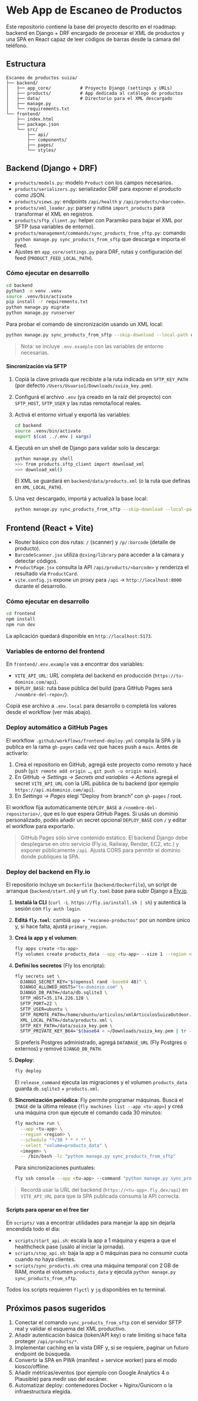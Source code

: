 # Web App de Escaneo de Productos

Este repositorio contiene la base del proyecto descrito en el roadmap: backend en Django + DRF encargado de procesar el XML de productos y una SPA en React capaz de leer códigos de barras desde la cámara del teléfono.

## Estructura

```
Escaneo de productos suiza/
├── backend/
│   ├── app_core/           # Proyecto Django (settings y URLs)
│   ├── products/           # App dedicada al catálogo de productos
│   ├── data/               # Directorio para el XML descargado
│   ├── manage.py
│   └── requirements.txt
└── frontend/
    ├── index.html
    ├── package.json
    └── src/
        ├── api/
        ├── components/
        ├── pages/
        └── styles/
```

## Backend (Django + DRF)

- `products/models.py`: modelo `Product` con los campos necesarios.
- `products/serializers.py`: serializador DRF para exponer el producto como JSON.
- `products/views.py`: endpoints `/api/health` y `/api/products/<barcode>`.
- `products/xml_loader.py`: parser y rutina `import_products` para transformar el XML en registros.
- `products/sftp_client.py`: helper con Paramiko para bajar el XML por SFTP (usa variables de entorno).
- `products/management/commands/sync_products_from_sftp.py`: comando `python manage.py sync_products_from_sftp` que descarga e importa el feed.
- Ajustes en `app_core/settings.py` para DRF, rutas y configuración del feed (`PRODUCT_FEED_LOCAL_PATH`).

### Cómo ejecutar en desarrollo

```bash
cd backend
python3 -m venv .venv
source .venv/bin/activate
pip install -r requirements.txt
python manage.py migrate
python manage.py runserver
```

Para probar el comando de sincronización usando un XML local:

```bash
python manage.py sync_products_from_sftp --skip-download --local-path data/products.xml
```

> Nota: se incluye `.env.example` con las variables de entorno necesarias.

#### Sincronización vía SFTP

1. Copiá la clave privada que recibiste a la ruta indicada en `SFTP_KEY_PATH` (por defecto `/Users/Usuario1/Downloads/suiza_key.pem`).
2. Configurá el archivo `.env` (ya creado en la raíz del proyecto) con `SFTP_HOST`, `SFTP_USER` y las rutas remota/local reales.
3. Activá el entorno virtual y exportá las variables:

   ```bash
   cd backend
   source .venv/bin/activate
   export $(cat ../.env | xargs)
   ```

4. Ejecutá en un shell de Django para validar solo la descarga:

   ```bash
   python manage.py shell
   >>> from products.sftp_client import download_xml
   >>> download_xml()
   ```

   El XML se guardará en `backend/data/products.xml` (o la ruta que definas en `XML_LOCAL_PATH`).

5. Una vez descargado, importá y actualizá la base local:

   ```bash
   python manage.py sync_products_from_sftp --skip-download --local-path "$XML_LOCAL_PATH"
   ```

## Frontend (React + Vite)

- Router básico con dos rutas: `/` (scanner) y `/p/:barcode` (detalle de producto).
- `BarcodeScanner.jsx` utiliza `@zxing/library` para acceder a la cámara y detectar códigos.
- `ProductPage.jsx` consulta la API `/api/products/<barcode>` y renderiza el resultado vía `ProductCard`.
- `vite.config.js` expone un proxy para `/api` → `http://localhost:8000` durante el desarrollo.

### Cómo ejecutar en desarrollo

```bash
cd frontend
npm install
npm run dev
```

La aplicación quedará disponible en `http://localhost:5173`.

### Variables de entorno del frontend

En `frontend/.env.example` vas a encontrar dos variables:

- `VITE_API_URL`: URL completa del backend en producción (`https://tu-dominio.com/api`).
- `DEPLOY_BASE`: ruta base pública del build (para GitHub Pages será `/<nombre-del-repo>/`).

Copiá ese archivo a `.env.local` para desarrollo o completá los valores desde el workflow (ver más abajo).

### Deploy automático a GitHub Pages

El workflow `.github/workflows/frontend-deploy.yml` compila la SPA y la publica en la rama `gh-pages` cada vez que haces push a `main`. Antes de activarlo:

1. Creá el repositorio en GitHub, agregá este proyecto como remoto y hacé push (`git remote add origin …`, `git push -u origin main`).
2. En GitHub → *Settings → Secrets and variables → Actions* agregá el secret `VITE_API_URL` con la URL pública de tu backend (por ejemplo `https://api.midominio.com/api`).
3. En *Settings → Pages* elegí “Deploy from branch” con `gh-pages` / root.

El workflow fija automáticamente `DEPLOY_BASE` a `/<nombre-del-repositorio>/`, que es lo que espera GitHub Pages. Si usás un dominio personalizado, podés añadir un secret opcional `DEPLOY_BASE` con `/` y editar el workflow para exportarlo.

> GitHub Pages sólo sirve contenido estático. El backend Django debe desplegarse en otro servicio (Fly.io, Railway, Render, EC2, etc.) y exponer públicamente `/api`. Ajustá CORS para permitir el dominio donde publiques la SPA.

### Deploy del backend en Fly.io

El repositorio incluye un `Dockerfile` (`backend/Dockerfile`), un script de arranque (`backend/start.sh`) y un `fly.toml` base para subir Django a [Fly.io](https://fly.io/).

1. **Instalá la CLI** (`curl -L https://fly.io/install.sh | sh`) y autenticá la sesión con `fly auth login`.
2. **Editá `fly.toml`**: cambiá `app = "escaneo-productos"` por un nombre único y, si hace falta, ajustá `primary_region`.
3. **Creá la app y el volumen**:

   ```bash
   fly apps create <tu-app>
   fly volumes create products_data --app <tu-app> --size 1 --region <region>
   ```

4. **Definí los secretos** (Fly los encripta):

   ```bash
   fly secrets set \
     DJANGO_SECRET_KEY="$(openssl rand -base64 48)" \
     DJANGO_ALLOWED_HOSTS="tu-dominio.com" \
     DJANGO_DB_PATH=/data/db.sqlite3 \
     SFTP_HOST=35.174.226.128 \
     SFTP_PORT=22 \
     SFTP_USER=ubuntu \
     SFTP_REMOTE_PATH=/home/ubuntu/articulos/xmlArticulosSuizaOutdoor.xml \
     XML_LOCAL_PATH=/data/products.xml \
     SFTP_KEY_PATH=/data/suiza_key.pem \
     SFTP_PRIVATE_KEY_B64="$(base64 < ~/Downloads/suiza_key.pem | tr -d '\n')"
   ```

   Si preferís Postgres administrado, agregá `DATABASE_URL` (Fly Postgres o externos) y remové `DJANGO_DB_PATH`.

5. **Deploy**:

   ```bash
   fly deploy
   ```

   El `release_command` ejecuta las migraciones y el volumen `products_data` guarda `db.sqlite3` + `products.xml`.

6. **Sincronización periódica**: Fly permite programar máquinas. Buscá el `IMAGE` de la última release (`fly machines list --app <tu-app>`) y creá una máquina cron que ejecute el comando cada 30 minutos:

   ```bash
   fly machine run \
     --app <tu-app> \
     --region <region> \
     --schedule "*/30 * * * *" \
     --select "volume=products_data" \
     <imagen> \
     -- /bin/bash -lc "python manage.py sync_products_from_sftp"
   ```

   Para sincronizaciones puntuales:

   ```bash
   fly ssh console --app <tu-app> --command "python manage.py sync_products_from_sftp"
   ```

> Recordá usar la URL del backend (`https://<tu-app>.fly.dev/api`) en `VITE_API_URL` para que la SPA publicada consuma la API correcta.

#### Scripts para operar en el free tier

En `scripts/` vas a encontrar utilidades para manejar la app sin dejarla encendida todo el día:

- `scripts/start_api.sh`: escala la app a 1 máquina y espera a que el healthcheck pase (usálo al iniciar la jornada).
- `scripts/stop_api.sh`: baja la app a 0 máquinas para no consumir cuota cuando no haya clientes.
- `scripts/sync_products.sh`: crea una máquina temporal con 2 GB de RAM, monta el volumen `products_data` y ejecuta `python manage.py sync_products_from_sftp`.

Todos los scripts requieren `flyctl` y `jq` disponibles en tu terminal.

## Próximos pasos sugeridos

1. Conectar el comando `sync_products_from_sftp` con el servidor SFTP real y validar el esquema del XML productivo.
2. Añadir autenticación básica (token/API key) o rate limiting si hace falta proteger `/api/products/*`.
3. Implementar caching en la vista DRF y, si se requiere, paginar un futuro endpoint de búsqueda.
4. Convertir la SPA en PWA (manifest + service worker) para el modo kiosco/offline.
5. Añadir métricas/eventos (por ejemplo con Google Analytics 4 o Plausible) para medir uso del escáner.
6. Automatizar deploy: contenedores Docker + Nginx/Gunicorn o la infraestructura elegida.
